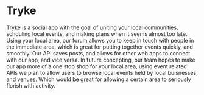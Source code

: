 # Tryke

Tryke is a social app with the goal of uniting your local communities, schduling local events, and making plans when it seems almost too late. Using your local area, our forum allows you to keep in touch with people in the immediate area, which is great for putting together events quickly, and smoothly. Our API saves posts, and allows for other web apps to connect with our app, and vice versa. In future concepting, our team hopes to make our app more of a one stop shop for your local area, using event related APIs we plan to allow users to browse local events held by local buisnesses, and venues. Which would be great for allowing a certain area to seriously florish with activity. 
